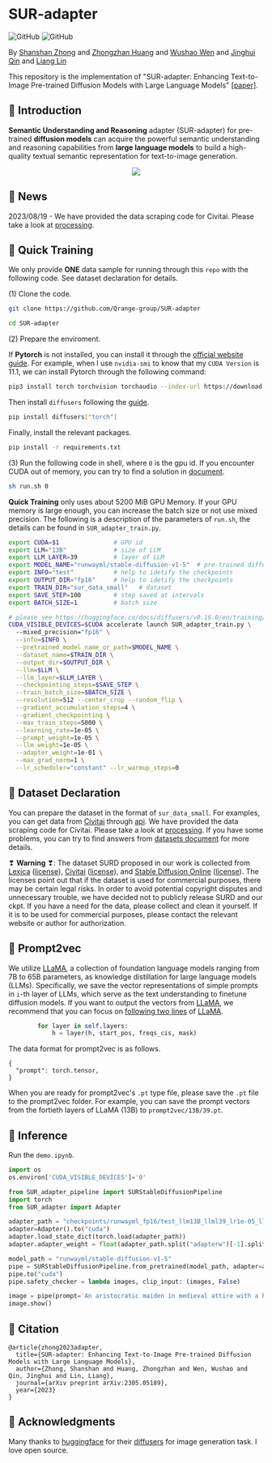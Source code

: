 # SUR-adapter 
![GitHub](https://img.shields.io/github/license/gbup-group/DIANet.svg)
![GitHub](https://img.shields.io/badge/Qrange%20-group-orange)

By [Shanshan Zhong](https://github.com/zhongshsh) and [Zhongzhan Huang](https://dedekinds.github.io) and [Wushao Wen](https://scholar.google.com/citations?user=FSnLWy4AAAAJ) and [Jinghui Qin](https://github.com/QinJinghui) and [Liang Lin](http://www.linliang.net)

This repository is the implementation of "SUR-adapter: Enhancing Text-to-Image Pre-trained Diffusion Models with Large Language Models" [[paper]](https://arxiv.org/abs/2305.05189). 


## 🌻 Introduction

**Semantic Understanding and Reasoning** adapter (SUR-adapter) for pre-trained **diffusion models** can acquire the powerful semantic understanding and reasoning capabilities from **large language models** to build a high-quality textual semantic representation for text-to-image generation. 

<p align="center">
  <img src="https://github.com/Qrange-group/RAS/assets/62104945/af863827-2ea4-45cb-b3ed-2f98ba0e7d03">
</p>

## 📣 News


2023/08/19 - We have provided the data scraping code for Civitai. Please take a look at [processing](https://github.com/Qrange-group/SUR-adapter/blob/main/spider/processing.ipynb).

## 🌻 Quick Training

We only provide **ONE** data sample for running through this `repo` with the following code. See dataset declaration for details.

(1) Clone the code. 

```sh
git clone https://github.com/Qrange-group/SUR-adapter
```
```sh
cd SUR-adapter
```

(2) Prepare the enviroment.

If **Pytorch** is not installed, you can install it through the [official website guide](https://pytorch.org/get-started/locally). For example, when I use `nvidia-smi` to know that my `CUDA Version` is 11.1, we can install Pytorch through the following command:
```sh
pip3 install torch torchvision torchaudio --index-url https://download.pytorch.org/whl/cu111
```

Then install `diffusers` following the [guide](https://huggingface.co/docs/diffusers/installation).
```sh
pip install diffusers["torch"]
```

Finally, install the relevant packages.
```sh
pip install -r requirements.txt
```

(3) Run the following code in shell, where `0` is the gpu id. If you encounter CUDA out of memory, you can try to find a solution in [document](https://huggingface.co/docs/diffusers/v0.16.0/en/optimization/fp16). 

```sh
sh run.sh 0
```

**Quick Training** only uses about 5200 MiB GPU Memory. If your GPU memory is large enough, you can increase the batch size or not use mixed precision. The following is a description of the parameters of `run.sh`, the details can be found in `SUR_adapter_train.py`. 

```sh
export CUDA=$1               # GPU id 
export LLM="13B"             # size of LLM
export LLM_LAYER=39          # layer of LLM
export MODEL_NAME="runwayml/stable-diffusion-v1-5"  # pre-trained diffusion model
export INFO="test"           # help to idetify the checkpoints
export OUTPUT_DIR="fp16"     # help to idetify the checkpoints
export TRAIN_DIR="sur_data_small"   # dataset
export SAVE_STEP=100         # step saved at intervals
export BATCH_SIZE=1          # batch size

# please see https://huggingface.co/docs/diffusers/v0.16.0/en/training/text2image to get more details of training args
CUDA_VISIBLE_DEVICES=$CUDA accelerate launch SUR_adapter_train.py \    
  --mixed_precision="fp16" \
  --info=$INFO \
  --pretrained_model_name_or_path=$MODEL_NAME \
  --dataset_name=$TRAIN_DIR \
  --output_dir=$OUTPUT_DIR \
  --llm=$LLM \
  --llm_layer=$LLM_LAYER \
  --checkpointing_steps=$SAVE_STEP \
  --train_batch_size=$BATCH_SIZE \
  --resolution=512 --center_crop --random_flip \
  --gradient_accumulation_steps=4 \
  --gradient_checkpointing \
  --max_train_steps=5000 \
  --learning_rate=1e-05 \
  --prompt_weight=1e-05 \
  --llm_weight=1e-05 \
  --adapter_weight=1e-01 \
  --max_grad_norm=1 \
  --lr_scheduler="constant" --lr_warmup_steps=0 
```

## 🌻 Dataset Declaration

You can prepare the dataset in the format of `sur_data_small`. For examples, you can get data from [Civitai](https://civitai.com) through [api](https://github.com/civitai/civitai/wiki/REST-API-Reference). We have provided the data scraping code for Civitai. Please take a look at [processing](https://github.com/Qrange-group/SUR-adapter/blob/main/spider/processing.ipynb). If you have some problems, you can try to find answers from [datasets document](https://huggingface.co/docs/datasets/create_dataset) for more details. 

❣ **Warning** ❣: The dataset SURD proposed in our work is collected from [Lexica](https://lexica.art) ([license](https://lexica.art/license)), [Civitai](https://civitai.com) ([license](https://github.com/civitai/civitai/blob/main/LICENSE)), and [Stable Diffusion Online](https://stablediffusionweb.com) ([license](https://huggingface.co/spaces/CompVis/stable-diffusion-license)). The licenses point out that if the dataset is used for commercial purposes, there may be certain legal risks. In order to avoid potential copyright disputes and unnecessary trouble, we have decided not to publicly release SURD and our ckpt. If you have a need for the data, please collect and clean it yourself. If it is to be used for commercial purposes, please contact the relevant website or author for authorization.

 

## 🌻 Prompt2vec

We utilize [LLaMA](https://github.com/facebookresearch/llama), a collection of foundation language models ranging from 7B to 65B parameters, as knowledge distillation for large language models (LLMs). Specifically, we save the vector representations of simple prompts in `i`-th layer of LLMs, which serve as the text understanding to finetune diffusion models. If you want to output the vectors from [LLaMA](https://github.com/facebookresearch/llama), we recommend that you can focus on [following two lines](https://github.com/facebookresearch/llama/blob/main/llama/model.py#L234-L235) of [LLaMA](https://github.com/facebookresearch/llama).

```python
        for layer in self.layers:
            h = layer(h, start_pos, freqs_cis, mask)
```

The data format for prompt2vec is as follows. 

```
{
  "prompt": torch.tensor,
}
```

When you are ready for prompt2vec's `.pt` type file, please save the `.pt` file to the prompt2vec folder. For example, you can save the prompt vectors from the fortieth layers of LLaMA (13B) to `prompt2vec/13B/39.pt`. 

## 🌻 Inference

Run the `demo.ipynb`.

```python
import os
os.environ['CUDA_VISIBLE_DEVICES']='0'

from SUR_adapter_pipeline import SURStableDiffusionPipeline
import torch
from SUR_adapter import Adapter

adapter_path = "checkpoints/runwayml_fp16/test_llm13B_llml39_lr1e-05_llmw1e-05_promptw1e-05_adapterw0.1/adapter_checkpoint1000.pt"
adapter=Adapter().to("cuda")
adapter.load_state_dict(torch.load(adapter_path))
adapter.adapter_weight = float(adapter_path.split("adapterw")[-1].split('/')[0])

model_path = "runwayml/stable-diffusion-v1-5"
pipe = SURStableDiffusionPipeline.from_pretrained(model_path, adapter=adapter)
pipe.to("cuda")
pipe.safety_checker = lambda images, clip_input: (images, False)

image = pipe(prompt='An aristocratic maiden in medieval attire with a headdress of brilliant feathers').images[0]
image.show()
```

## 🌸 Citation

```
@article{zhong2023adapter,
  title={SUR-adapter: Enhancing Text-to-Image Pre-trained Diffusion Models with Large Language Models},
  author={Zhong, Shanshan and Huang, Zhongzhan and Wen, Wushao and Qin, Jinghui and Lin, Liang},
  journal={arXiv preprint arXiv:2305.05189},
  year={2023}
}
```

## 💖 Acknowledgments

Many thanks to [huggingface](https://github.com/huggingface) for their [diffusers](https://github.com/huggingface/diffusers) for image generation task. I love open source. 


